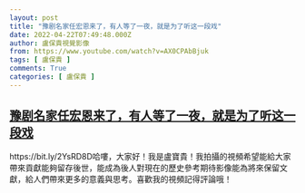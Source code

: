 ```yaml
---
layout: post
title: "豫剧名家任宏恩来了，有人等了一夜，就是为了听这一段戏"
date: 2022-04-22T07:49:48.000Z
author: 盧保貴視覺影像
from: https://www.youtube.com/watch?v=AX0CPAbBjuk
tags: [ 盧保貴 ]
comments: True
categories: [ 盧保貴 ]
---
```

<!--1650613788000-->
[豫剧名家任宏恩来了，有人等了一夜，就是为了听这一段戏](https://www.youtube.com/watch?v=AX0CPAbBjuk)
------

<div>
https://bit.ly/2YsRD8D哈嘍，大家好！我是盧寶貴！我拍攝的視頻希望能給大家帶來貢獻能夠留存後世，能成為後人對現在的歷史參考期待影像能為將來保留文獻，給人們帶來更多的意義與思考。喜歡我的視頻記得評論哦！
</div>
